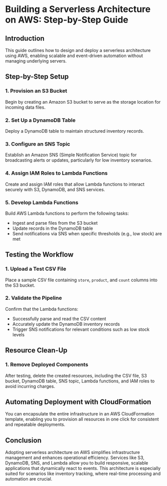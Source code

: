 # Building a Serverless Architecture on AWS: Step-by-Step Guide

## Introduction  
This guide outlines how to design and deploy a serverless architecture using AWS, enabling scalable and event-driven automation without managing underlying servers.

## Step-by-Step Setup

### 1. Provision an S3 Bucket  
Begin by creating an Amazon S3 bucket to serve as the storage location for incoming data files.

### 2. Set Up a DynamoDB Table  
Deploy a DynamoDB table to maintain structured inventory records.

### 3. Configure an SNS Topic  
Establish an Amazon SNS (Simple Notification Service) topic for broadcasting alerts or updates, particularly for low inventory scenarios.

### 4. Assign IAM Roles to Lambda Functions  
Create and assign IAM roles that allow Lambda functions to interact securely with S3, DynamoDB, and SNS services.

### 5. Develop Lambda Functions  
Build AWS Lambda functions to perform the following tasks:
- Ingest and parse files from the S3 bucket
- Update records in the DynamoDB table
- Send notifications via SNS when specific thresholds (e.g., low stock) are met

## Testing the Workflow

### 1. Upload a Test CSV File  
Place a sample CSV file containing `store`, `product`, and `count` columns into the S3 bucket.

### 2. Validate the Pipeline  
Confirm that the Lambda functions:
- Successfully parse and read the CSV content
- Accurately update the DynamoDB inventory records
- Trigger SNS notifications for relevant conditions such as low stock levels

## Resource Clean-Up

### 1. Remove Deployed Components  
After testing, delete the created resources, including the CSV file, S3 bucket, DynamoDB table, SNS topic, Lambda functions, and IAM roles to avoid incurring charges.

## Automating Deployment with CloudFormation

You can encapsulate the entire infrastructure in an AWS CloudFormation template, enabling you to provision all resources in one click for consistent and repeatable deployments.

## Conclusion

Adopting serverless architecture on AWS simplifies infrastructure management and enhances operational efficiency. Services like S3, DynamoDB, SNS, and Lambda allow you to build responsive, scalable applications that dynamically react to events. This architecture is especially suited for scenarios like inventory tracking, where real-time processing and automation are crucial.
